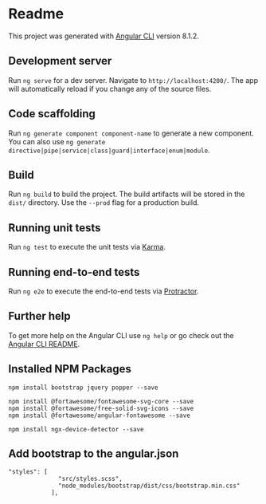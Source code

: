 # Readme

This project was generated with [Angular CLI](https://github.com/angular/angular-cli) version 8.1.2.

## Development server

Run `ng serve` for a dev server. Navigate to `http://localhost:4200/`. The app will automatically reload if you change any of the source files.

## Code scaffolding

Run `ng generate component component-name` to generate a new component. You can also use `ng generate directive|pipe|service|class|guard|interface|enum|module`.

## Build

Run `ng build` to build the project. The build artifacts will be stored in the `dist/` directory. Use the `--prod` flag for a production build.

## Running unit tests

Run `ng test` to execute the unit tests via [Karma](https://karma-runner.github.io).

## Running end-to-end tests

Run `ng e2e` to execute the end-to-end tests via [Protractor](http://www.protractortest.org/).

## Further help

To get more help on the Angular CLI use `ng help` or go check out the [Angular CLI README](https://github.com/angular/angular-cli/blob/master/README.md).

## Installed NPM Packages
```
npm install bootstrap jquery popper --save

npm install @fortawesome/fontawesome-svg-core --save
npm install @fortawesome/free-solid-svg-icons --save
npm install @fortawesome/angular-fontawesome --save

npm install ngx-device-detector --save
```
## Add bootstrap to the angular.json
```
"styles": [
              "src/styles.scss",
              "node_modules/bootstrap/dist/css/bootstrap.min.css"
            ],
```
